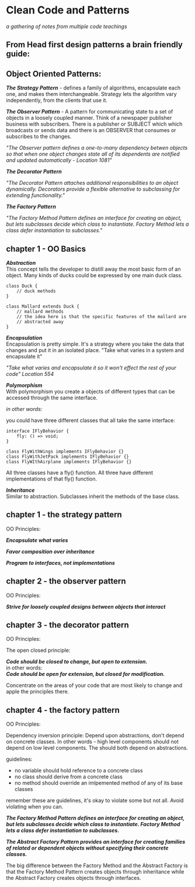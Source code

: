 # Clean Code and Patterns

_a gathering of notes from multiple code teachings_

## From Head first design patterns a brain friendly guide:

## Object Oriented Patterns:

**_The Strategy Pattern_** - defines a family of algorithms, encapsulate each one, and makes them interchangeable. Strategy lets the algorithm vary independently, from the clients that use it.

**_The Observer Pattern_** - A pattern for communicating state to a set of objects in a loosely coupled manner. Think of a newspaper publisher business with subscribers. There is a publisher or SUBJECT which which broadcasts or sends data and there is an OBSERVER that consumes or subscribes to the changes.

_*"The Observer pattern defines a one-to-many dependency betwen objects so that when one object changes state all of its dependents are notified and updated automatically - Location 1081"*_

**_The Decorator Pattern_**

_*"The Decorator Pattern attaches additional responsibilities to an object dynamically. Decorators provide a flexible alternative to subclassing for extending functionality."*_

**_The Factory Pattern_**

_*"The Factory Method Pattern defines an interface for creating an object, but lets subclasses decide which class to instantiate. Factory Method lets a class defer instantiation to subclasses."*_

## chapter 1 - OO Basics

**_Abstraction_**  
This concept tells the developer to distill away the most basic form of an object. Many kinds of ducks could be expressed by one main duck class.

```
class Duck {
    // duck methods
}

class Mallard extends Duck {
    // mallard methods
    // the idea here is that the specific features of the mallard are
    // abstracted away
}
```

**_Encapsulation_**  
Encapsulation is pretty simple. It's a strategy where you take the data that changes and put it in an isolated place. "Take what varies in a system and encapsulate it"

_"Take what varies and encapsulate it so it won't effect the rest of your code" Location 554_

**_Polymorphism_**  
With polymorphism you create a objects of different types that can be accessed through the same interface.

_in other words:_

you could have three different classes that all take the same interface:

```
interface IFlyBehavior {
    fly: () => void;
}

class FlyWithWings implements IFlyBehavior {}
class FlyWithJetPack implements IFlyBehavior {}
class FlyWIthAirplane implements IFlyBehavior {}
```

All three classes have a fly() function. All three have different implementations of that fly() function.

**_Inheritance_**  
Similar to abstraction. Subclasses inherit the methods of the base class.

## chapter 1 - the strategy pattern

OO Principles:

**_Encapsulate what varies_**

**_Favor composition over inheritance_**

**_Program to interfaces, not implementations_**

## chapter 2 - the observer pattern

OO Principles:

**_Strive for loosely coupled designs between objects that interact_**

## chapter 3 - the decorator pattern

OO Principles:

The open closed principle:

**_Code should be closed to change, but open to extension._**  
in other words:  
**_Code should be open for extension, but closed for modification._**

Concentrate on the areas of your code that are most likely to change and apple the principles there.

## chapter 4 - the factory pattern

OO Principles:

Dependency inversion principle:
Depend upon abstractions, don't depend on concrete classes. In other words - high level components should not depend on low level components. The should both depend on abstractions.

guidelines:

-   no variable should hold reference to a concrete class
-   no class should derive from a concrete class
-   no method should override an imlpemented method of any of its base classes

remember these are guidelines, it's okay to violate some but not all. Avoid violating when you can.

**_The Factory Method Pattern defines an interface for creating an object, but lets subclasses decide which class to instantiate. Factory Method lets a class defer instantiation to subclasses._**

**_The Abstract Factory Pattern provides an interface for creating families of related or dependent objects without specifying their concrete classes._**

The big difference between the Factory Method and the Abstract Factory is that the Factory Method Pattern creates objects through inheritance while the Abstract Factory creates objects through interfaces.
